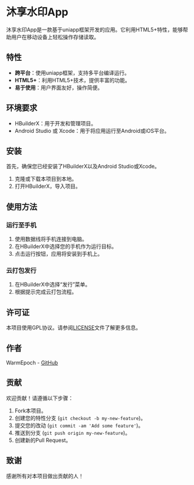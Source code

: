 # 沐享水印App

沐享水印App是一款基于uniapp框架开发的应用。它利用HTML5+特性，能够帮助用户在移动设备上轻松操作存储读取。

## 特性

- **跨平台**：使用uniapp框架，支持多平台编译运行。
- **HTML5+**：利用HTML5+技术，提供丰富的功能。
- **易于使用**：用户界面友好，操作简便。

## 环境要求

- HBuilderX：用于开发和管理项目。
- Android Studio 或 Xcode：用于将应用运行至Android或iOS平台。

## 安装

首先，确保您已经安装了HBuilderX以及Android Studio或Xcode。

1. 克隆或下载本项目到本地。
2. 打开HBuilderX，导入项目。

## 使用方法

### 运行至手机

1. 使用数据线将手机连接到电脑。
2. 在HBuilderX中选择您的手机作为运行目标。
3. 点击运行按钮，应用将安装到手机上。

### 云打包发行

1. 在HBuilderX中选择“发行”菜单。
2. 根据提示完成云打包流程。

## 许可证

本项目使用GPL协议。请参阅[LICENSE](/LICENSE)文件了解更多信息。

## 作者

WarmEpoch - [GitHub](https://github.com/WarmEpoch)

## 贡献

欢迎贡献！请遵循以下步骤：

1. Fork本项目。
2. 创建您的特性分支 (`git checkout -b my-new-feature`)。
3. 提交您的改动 (`git commit -am 'Add some feature'`)。
4. 推送到分支 (`git push origin my-new-feature`)。
5. 创建新的Pull Request。

## 致谢

感谢所有对本项目做出贡献的人！

